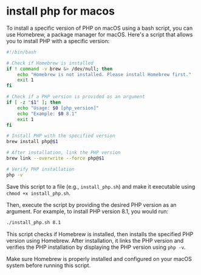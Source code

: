 # install php for macos

To install a specific version of PHP on macOS using a bash script, you can use Homebrew, a package manager for macOS. Here's a script that allows you to install PHP with a specific version:

```bash
#!/bin/bash

# Check if Homebrew is installed
if ! command -v brew &> /dev/null; then
    echo "Homebrew is not installed. Please install Homebrew first."
    exit 1
fi

# Check if a PHP version is provided as an argument
if [ -z "$1" ]; then
    echo "Usage: $0 [php_version]"
    echo "Example: $0 8.1"
    exit 1
fi

# Install PHP with the specified version
brew install php@$1

# After installation, link the PHP version
brew link --overwrite --force php@$1

# Verify PHP installation
php -v
```

Save this script to a file (e.g., `install_php.sh`) and make it executable using `chmod +x install_php.sh`.

Then, execute the script by providing the desired PHP version as an argument. For example, to install PHP version 8.1, you would run:

```bash
./install_php.sh 8.1
```

This script checks if Homebrew is installed, then installs the specified PHP version using Homebrew. After installation, it links the PHP version and verifies the PHP installation by displaying the PHP version using `php -v`.

Make sure Homebrew is properly installed and configured on your macOS system before running this script.
